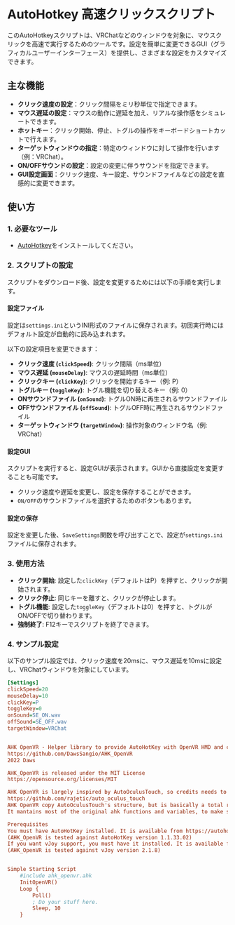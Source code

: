 # AutoHotkey 高速クリックスクリプト

このAutoHotkeyスクリプトは、VRChatなどのウィンドウを対象に、マウスクリックを高速で実行するためのツールです。設定を簡単に変更できるGUI（グラフィカルユーザーインターフェース）を提供し、さまざまな設定をカスタマイズできます。

## 主な機能

- **クリック速度の設定**：クリック間隔をミリ秒単位で指定できます。
- **マウス遅延の設定**：マウスの動作に遅延を加え、リアルな操作感をシミュレートできます。
- **ホットキー**：クリック開始、停止、トグルの操作をキーボードショートカットで行えます。
- **ターゲットウィンドウの指定**：特定のウィンドウに対して操作を行います（例：VRChat）。
- **ON/OFFサウンドの設定**：設定の変更に伴うサウンドを指定できます。
- **GUI設定画面**：クリック速度、キー設定、サウンドファイルなどの設定を直感的に変更できます。

## 使い方

### 1. 必要なツール
- [AutoHotkey](https://www.autohotkey.com/)をインストールしてください。

### 2. スクリプトの設定

スクリプトをダウンロード後、設定を変更するためには以下の手順を実行します。

#### 設定ファイル
設定は`settings.ini`というINI形式のファイルに保存されます。初回実行時にはデフォルト設定が自動的に読み込まれます。

以下の設定項目を変更できます：

- **クリック速度 (`clickSpeed`)**: クリック間隔（ms単位）
- **マウス遅延 (`mouseDelay`)**: マウスの遅延時間（ms単位）
- **クリックキー (`clickKey`)**: クリックを開始するキー（例: P）
- **トグルキー (`toggleKey`)**: トグル機能を切り替えるキー（例: 0）
- **ONサウンドファイル (`onSound`)**: トグルON時に再生されるサウンドファイル
- **OFFサウンドファイル (`offSound`)**: トグルOFF時に再生されるサウンドファイル
- **ターゲットウィンドウ (`targetWindow`)**: 操作対象のウィンドウ名（例: VRChat）

#### 設定GUI
スクリプトを実行すると、設定GUIが表示されます。GUIから直接設定を変更することも可能です。

- クリック速度や遅延を変更し、設定を保存することができます。
- `ON/OFF`のサウンドファイルを選択するためのボタンもあります。

#### 設定の保存
設定を変更した後、`SaveSettings`関数を呼び出すことで、設定が`settings.ini`ファイルに保存されます。

### 3. 使用方法

- **クリック開始**: 設定した`clickKey`（デフォルトはP）を押すと、クリックが開始されます。
- **クリック停止**: 同じキーを離すと、クリックが停止します。
- **トグル機能**: 設定した`toggleKey`（デフォルトは0）を押すと、トグルがON/OFFで切り替わります。
- **強制終了**: F12キーでスクリプトを終了できます。

### 4. サンプル設定

以下のサンプル設定では、クリック速度を20msに、マウス遅延を10msに設定し、VRChatウィンドウを対象にしています。

```ini
[Settings]
clickSpeed=20
mouseDelay=10
clickKey=P
toggleKey=0
onSound=SE_ON.wav
offSound=SE_OFF.wav
targetWindow=VRChat


AHK OpenVR - Helper library to provide AutoHotKey with OpenVR HMD and controllers states.
https://github.com/DawsSangio/AHK_OpenVR
2022 Daws

AHK_OpenVR is released under the MIT License  
https://opensource.org/licenses/MIT

AHK OpenVR is largely inspired by AutoOculusTouch, so credits needs to be given to "Rajetic".
https://github.com/rajetic/auto_oculus_touch
AHK OpenVR copy AutoOculusTouch's structure, but is basically a total rewrite to use a different API, Valve OpenVR instead of Oculus Libovr, so I prefer to start a new repository.
It mantains most of the original ahk functions and variables, to make scripts conversion very easy.

Prerequisites
You must have AutoHotKey installed. It is available from https://autohotkey.com
(AHK_OpenVR is tested against AutoHotKey version 1.1.33.02)
If you want vJoy support, you must have it installed. It is available from http://vjoystick.sourceforge.net/site/index.php/download-a-install
(AHK_OpenVR is tested against vJoy version 2.1.8)


Simple Starting Script
	#include ahk_openvr.ahk
	InitOpenVR()
	Loop {
		Poll()
		; Do your stuff here.
		Sleep, 10
	}
